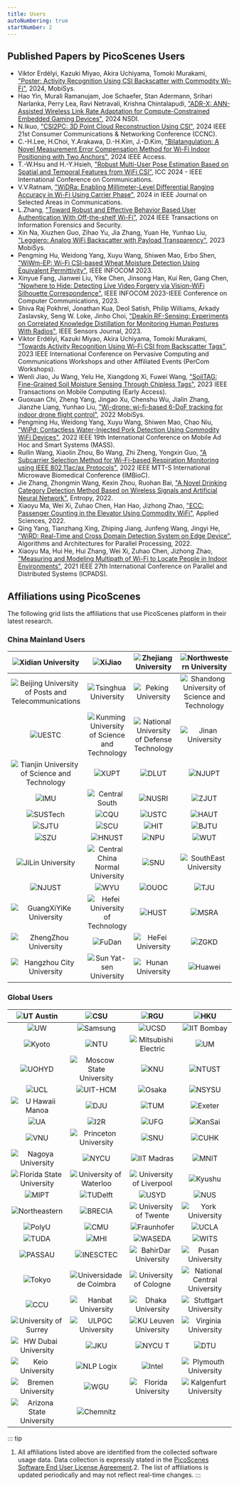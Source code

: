```yaml
---
title: Users
autoNumbering: true
startNumber: 2
---
```

<CustomToc />

## Published Papers by PicoScenes Users

- Viktor Erdélyi, Kazuki Miyao, Akira Uchiyama, Tomoki Murakami, ["Poster: Activity Recognition Using CSI Backscatter with Commodity Wi-Fi"](https://dl.acm.org/doi/abs/10.1145/3643832.3661396), 2024, MobiSys.
- Hao Yin, Murali Ramanujam, Joe Schaefer, Stan Adermann, Srihari Narlanka, Perry Lea, Ravi Netravali, Krishna Chintalapudi, ["ADR-X: ANN-Assisted Wireless Link Rate Adaptation for Compute-Constrained Embedded Gaming Devices"](https://www.usenix.org/conference/nsdi24/presentation/yin), 2024 NSDI.
- N.Ikuo, ["CSI2PC: 3D Point Cloud Reconstruction Using CSI"](https://ieeexplore.ieee.org/abstract/document/10454882), 2024 IEEE 21st Consumer Communications & Networking Conference (CCNC).
- C.-H.Lee, H.Choi, Y.Arakawa, D.-H.Kim, J.-D.Kim, ["Bilatangulation: A Novel Measurement Error Compensation Method for Wi-Fi Indoor Positioning with Two Anchors"](https://ieeexplore.ieee.org/abstract/document/10643056), 2024 IEEE Access.
- T.-W.Hsu and H.-Y.Hsieh, ["Robust Multi-User Pose Estimation Based on Spatial and Temporal Features from WiFi CSI"](https://ieeexplore.ieee.org/abstract/document/10623053), ICC 2024 - IEEE International Conference on Communications.
- V.V.Ratnam, ["WiDRa: Enabling Millimeter-Level Differential Ranging Accuracy in Wi-Fi Using Carrier Phase"](https://ieeexplore.ieee.org/abstract/document/10556775), 2024 in IEEE Journal on Selected Areas in Communications.
- L.Zhang, ["Toward Robust and Effective Behavior Based User Authentication With Off-the-shelf Wi-Fi"](https://ieeexplore.ieee.org/abstract/document/10597619), 2024 IEEE Transactions on Information Forensics and Security.
- Xin Na, Xiuzhen Guo, Zihao Yu, Jia Zhang, Yuan He, Yunhao Liu, ["Leggiero: Analog WiFi Backscatter with Payload Transparency"](https://dl.acm.org/doi/abs/10.1145/3581791.3596835), 2023 MobiSys.
- Pengming Hu, Weidong Yang, Xuyu Wang, Shiwen Mao, Erbo Shen, ["WiWm-EP: Wi-Fi CSI-based Wheat Moisture Detection Using Equivalent Permittivity"](https://ieeexplore.ieee.org/abstract/document/10225988), IEEE INFOCOM 2023.
- Xinyue Fang, Jianwei Liu, Yike Chen, Jinsong Han, Kui Ren, Gang Chen, ["Nowhere to Hide: Detecting Live Video Forgery via Vision-WiFi Silhouette Correspondence"](https://ieeexplore.ieee.org/abstract/document/10228947), IEEE INFOCOM 2023-IEEE Conference on Computer Communications, 2023.
- Shiva Raj Pokhrel, Jonathan Kua, Deol Satish, Philip Williams, Arkady Zaslavsky, Seng W. Loke, Jinho Choi, ["Deakin RF-Sensing: Experiments on Correlated Knowledge Distillation for Monitoring Human Postures With Radios"](https://ieeexplore.ieee.org/abstract/document/10271124), IEEE Sensors Journal, 2023.
- Viktor Erdélyi, Kazuki Miyao, Akira Uchiyama, Tomoki Murakami, ["Towards Activity Recognition Using Wi-Fi CSI from Backscatter Tags"](https://ieeexplore.ieee.org/abstract/document/10150323), 2023 IEEE International Conference on Pervasive Computing and Communications Workshops and other Affiliated Events (PerCom Workshops).
- Wenli Jiao, Ju Wang, Yelu He, Xiangdong Xi, Fuwei Wang, ["SoilTAG: Fine-Grained Soil Moisture Sensing Through Chipless Tags"](https://ieeexplore.ieee.org/abstract/document/10061277), 2023 IEEE Transactions on Mobile Computing (Early Access).
- Guoxuan Chi, Zheng Yang, Jingao Xu, Chenshu Wu, Jialin Zhang, Jianzhe Liang, Yunhao Liu, ["Wi-drone: wi-fi-based 6-DoF tracking for indoor drone flight control"](https://dl.acm.org/doi/abs/10.1145/3498361.3538936), 2022 MobiSys.
- Pengming Hu, Weidong Yang, Xuyu Wang, Shiwen Mao, Chao Niu, ["WiPd: Contactless Water-Injected Pork Detection Using Commodity WiFi Devices"](https://ieeexplore.ieee.org/abstract/document/9973501), 2022 IEEE 19th International Conference on Mobile Ad Hoc and Smart Systems (MASS).
- Ruilin Wang, Xiaolin Zhou, Bo Wang, Zhi Zheng, Yongxin Guo, ["A Subcarrier Selection Method for Wi-Fi-based Respiration Monitoring using IEEE 802.11ac/ax Protocols"](https://ieeexplore.ieee.org/abstract/document/9790274), 2022 IEEE MTT-S International Microwave Biomedical Conference (IMBioC).
- Jie Zhang, Zhongmin Wang, Kexin Zhou, Ruohan Bai, ["A Novel Drinking Category Detection Method Based on Wireless Signals and Artificial Neural Network"](https://www.htmlpi.com/1099-4300/24/11/1700), Entropy, 2022.
- Xiaoyu Ma, Wei Xi, Zuhao Chen, Han Hao, Jizhong Zhao, ["ECC: Passenger Counting in the Elevator Using Commodity WiFi"](https://www.htmlpi.com/2076-3417/12/14/7321), Applied Sciences, 2022.
- Qing Yang, Tianzhang Xing, Zhiping Jiang, Junfeng Wang, Jingyi He, ["WiRD: Real-Time and Cross Domain Detection System on Edge Device"](https://link.springer.com/chapter/10.1007/978-3-030-95388-1_23), Algorithms and Architectures for Parallel Processing, 2022.
- Xiaoyu Ma, Hui He, Hui Zhang, Wei Xi, Zuhao Chen, Jizhong Zhao, ["Measuring and Modeling Multipath of Wi-Fi to Locate People in Indoor Environments"](https://ieeexplore.ieee.org/abstract/document/9763705), 2021 IEEE 27th International Conference on Parallel and Distributed Systems (ICPADS).

## Affiliations using PicoScenes

The following grid lists the affiliations that use PicoScenes platform in their latest research.

### China Mainland Users

| ![Xidian University](../images/logos/Xidian_University.png) | ![XiJiao](../images/logos/XiJiao.png) | ![Zhejiang University](../images/logos/Zhejiang_University.png) | ![Northwestern University](../images/logos/Northwestern_University.png) |
|:--:|:--:|:--:|:--:|
| ![Beijing University of Posts and Telecommunications](../images/logos/Beijing_University_of_Posts_and_Telecommunications.png) | ![Tsinghua University](../images/logos/Tsinghua_University.png) | ![Peking University](../images/logos/Peking_University.png) | ![Shandong University of Science and Technology](../images/logos/Shandong_University_of_Science_and_Technology.png) |
| ![UESTC](../images/logos/uestc.jpg) | ![Kunming University of Science and Technology](../images/logos/Kunming_University_of_Science_and_Technology.jfif) | ![National University of Defense Technology](../images/logos/National_University_of_Defense_Technology.png) | ![Jinan University](../images/logos/Jinan_University.png) |
| ![Tianjin University of Science and Technology](../images/logos/Tianjin_University_of_Science_and_Technology.png) | ![XUPT](../images/logos/XUPT.png) | ![DLUT](../images/logos/dlut.jpg) | ![NJUPT](../images/logos/NJUPT.jpg) |
| ![IMU](../images/logos/IMU.png) | ![Central South](../images/logos/Central_South.png) | ![NUSRI](../images/logos/NUSRI.png) | ![ZJUT](../images/logos/ZJUT.png) |
| ![SUSTech](../images/logos/SUSTech.jpg) | ![CQU](../images/logos/CQU.jpg) | ![USTC](../images/logos/USTC.png) | ![HAUT](../images/logos/HAUT.png) |
| ![SJTU](../images/logos/SJTU.png) | ![SCU](../images/logos/SCU.png) | ![HIT](../images/logos/HIT.png) | ![BJTU](../images/logos/BJTU.png) |
| ![SZU](../images/logos/SZU.jpg) | ![HNUST](../images/logos/HNUST.jpg) | ![NPU](../images/logos/NPU.jpg) | ![WUT](../images/logos/WUT.jpg) |
| ![JiLin University](../images/logos/JiLin_University.jpg) | ![Central China Normal University](../images/logos/Central_China_Normal_University.jpeg) | ![SNU](../images/logos/SNU.jpg) | ![SouthEast University](../images/logos/SouthEast_University.png) |
| ![NJUST](../images/logos/NJUST.png) | ![WYU](../images/logos/wyu.png) | ![OUOC](../images/logos/OUOC.jpg) | ![TJU](../images/logos/TJU.png) |
| ![GuangXiYiKe University](../images/logos/GuangXiYiKe_University.png) | ![Hefei University of Technology](../images/logos/Hefei_University_of_Technology.png) | ![HUST](../images/logos/HUST.png) | ![MSRA](../images/logos/MSRA.png) |
| ![ZhengZhou University](../images/logos/ZhengZhouUniversity.png) | ![FuDan](../images/logos/FuDan.png) | ![HeFei University](../images/logos/HeFei_University.png) | ![ZGKD](../images/logos/ZGKD.png) |
| ![Hangzhou City University](../images/logos/Hangzhou_City_University.png) | ![Sun Yat-sen University](../images/logos/Sun_Yat_sen_University.png) | ![Hunan University](../images/logos/Hunan_University.png) | ![Huawei](../images/logos/huawei.png) |

### Global Users

| ![UT Austin](../images/logos/UT_Austin.png) | ![CSU](../images/logos/CSU.png) | ![RGU](../images/logos/RGU.png) | ![HKU](../images/logos/HKU.png) |
|:--:|:--:|:--:|:--:|
| ![UW](../images/logos/UW.png) | ![Samsung](../images/logos/Samsung.png) | ![UCSD](../images/logos/UCSD.png) | ![IIT Bombay](../images/logos/IIT.Bombay.png) |
| ![Kyoto](../images/logos/Kyoto.png) | ![NTU](../images/logos/NTU.png) | ![Mitsubishi Electric](../images/logos/Mitsubishi_Electric.png) | ![UM](../images/logos/UM.png) |
| ![UOHYD](../images/logos/UOHYD.png) | ![Moscow State University](../images/logos/Moscow_State_University.png) | ![KNU](../images/logos/KNU.png) | ![NTUST](../images/logos/NTUST.png) |
| ![UCL](../images/logos/UCL.png) | ![UIT-HCM](../images/logos/UIT-HCM.jpg) | ![Osaka](../images/logos/Osaka.jpg) | ![NSYSU](../images/logos/NSYSU.png) |
| ![U Hawaii Manoa](../images/logos/U_Hawaii_Manoa.png) | ![DJU](../images/logos/DJU.jpg) | ![TUM](../images/logos/TUM.jpg) | ![Exeter](../images/logos/exeter.png) |
| ![UA](../images/logos/UA.png) | ![I2R](../images/logos/I2R.png) | ![UFG](../images/logos/UFG.png) | ![KanSai](../images/logos/KanSai.jpg) |
| ![VNU](../images/logos/VNU.jpg) | ![Princeton University](../images/logos/PrincetonUniversity.png) | ![SNU](../images/logos/SNU.png) | ![CUHK](../images/logos/CUHK.jpg) |
| ![Nagoya University](../images/logos/Nagoya_University.jpg) | ![NYCU](../images/logos/NYCU.png) | ![IIT Madras](../images/logos/IIT_Madras.png) | ![MNIT](../images/logos/MNIT.png) |
| ![Florida State University](../images/logos/florida_state_university.png) | ![University of Waterloo](../images/logos/University_of_Waterloo.jpg) | ![University of Liverpool](../images/logos/University_of_Liverpool.png) | ![Kyushu](../images/logos/kyushu.png) |
| ![MIPT](../images/logos/MIPT.png) | ![TUDelft](../images/logos/TUDelft.png) | ![USYD](../images/logos/USYD.png) | ![NUS](../images/logos/NUS.jpg) |
| ![Northeastern](../images/logos/Northeastern.png) | ![BRECIA](../images/logos/BRECIA.png) | ![University of Twente](../images/logos/University_of_Twente.png) | ![York University](../images/logos/York_University.png) |
| ![PolyU](../images/logos/PolyU.png) | ![CMU](../images/logos/CMU.png) | ![Fraunhofer](../images/logos/Fraunhofer.png) | ![UCLA](../images/logos/UCLA.png) |
| ![TUDA](../images/logos/TUDA.png) | ![MHI](../images/logos/MHI.png) | ![WASEDA](../images/logos/WASEDA.png) | ![WITS](../images/logos/WITS.png) |
| ![PASSAU](../images/logos/PASSAU.png) | ![INESCTEC](../images/logos/INESCTEC.png) | ![BahirDar University](../images/logos/BahirDar_University.png) | ![Pusan University](../images/logos/PusanUniversity.png) |
| ![Tokyo](../images/logos/Tokyo.png) | ![Universidade de Coimbra](../images/logos/Universidade_de_Coimbra.png) | ![University of Cologne](../images/logos/University_of_Cologne.png) | ![National Central University](../images/logos/National_Central_University.png) |
| ![CCU](../images/logos/CCU.png) | ![Hanbat University](../images/logos/Hanbat_University.png) | ![Dhaka University](../images/logos/Dhaka_University.png) | ![Stuttgart University](../images/logos/Stuttgart_University.png) |
| ![University of Surrey](../images/logos/university_surrey.png) | ![ULPGC University](../images/logos/ULPGC_University.png) | ![KU Leuven University](../images/logos/KU_Leuven_University.png) | ![Virginia University](../images/logos/Virginia_University.png) |
| ![HW Dubai University](../images/logos/HW_Dubai_University.png) | ![JKU](../images/logos/JKU.png) | ![NYCU T](../images/logos/NYCU_T.png) | ![DTU](../images/logos/DTU.png) |
| ![Keio University](../images/logos/Keio_University.png) | ![NLP Logix](../images/logos/NLP_Logix.png) | ![Intel](../images/logos/Intel.png) | ![Plymouth University](../images/logos/Plymouth_University.png) |
| ![Bremen University](../images/logos/Bremen_University.png) | ![WGU](../images/logos/WGU.png) | ![Florida University](../images/logos/Florida_University.png) | ![Kalgenfurt University](../images/logos/Kalgenfurt_University.png) |
| ![Arizona State University](../images/logos/Arizona_State_University.png) | ![Chemnitz](../images/logos/Chemnitz.png) | | |

::: tip
1. All affiliations listed above are identified from the collected software usage data. Data collection is expressly stated in the [PicoScenes Software End User License Agreement](eula.md).2. The list of affiliations is updated periodically and may not reflect real-time changes.
:::
